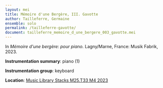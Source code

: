 ```yaml
---
layout: mei
title: Mémoire d'une Bergère, III. Gavotte
author: Tailleferre, Germaine
ensemble: solo
permalink: /tailleferre-gavotte/
document: tailleferre_memoire_d_une_bergere_003_gavotte.mei
---
```


In *Mémoire d'une bergère: pour piano.* Lagny/Marne, France: Musik Fabrik, 2023.

**Instrumentation summary**: piano (1) 

**Instrumentation group**: keyboard

**Location**: <a href="https://tufts.primo.exlibrisgroup.com/permalink/01TUN_INST/1kc9gia/alma991019011678403851" target="_blank">Music Library Stacks M25.T33 M4 2023</a>